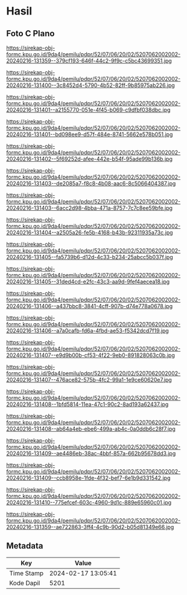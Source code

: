 # Hasil

## Foto C Plano

https://sirekap-obj-formc.kpu.go.id/9da4/pemilu/pdpr/52/07/06/20/02/5207062002002-20240216-131359--379cf193-646f-44c2-9f9c-c5bc43699351.jpg

https://sirekap-obj-formc.kpu.go.id/9da4/pemilu/pdpr/52/07/06/20/02/5207062002002-20240216-131400--3c8452d4-5790-4b52-82ff-9b85975ab226.jpg

https://sirekap-obj-formc.kpu.go.id/9da4/pemilu/pdpr/52/07/06/20/02/5207062002002-20240216-131401--a2155770-051e-4f45-b069-c9dfbf038dbc.jpg

https://sirekap-obj-formc.kpu.go.id/9da4/pemilu/pdpr/52/07/06/20/02/5207062002002-20240216-131401--bd098ee9-d57f-484e-8741-5662e578b051.jpg

https://sirekap-obj-formc.kpu.go.id/9da4/pemilu/pdpr/52/07/06/20/02/5207062002002-20240216-131402--5f69252d-afee-442e-b54f-95ade99b136b.jpg

https://sirekap-obj-formc.kpu.go.id/9da4/pemilu/pdpr/52/07/06/20/02/5207062002002-20240216-131403--de2085a7-f8c8-4b08-aac6-8c5066404387.jpg

https://sirekap-obj-formc.kpu.go.id/9da4/pemilu/pdpr/52/07/06/20/02/5207062002002-20240216-131403--6acc2d98-4bba-471a-8757-7c7c8ee59bfe.jpg

https://sirekap-obj-formc.kpu.go.id/9da4/pemilu/pdpr/52/07/06/20/02/5207062002002-20240216-131404--a2505a26-fe5b-4168-b43b-92311935a73c.jpg

https://sirekap-obj-formc.kpu.go.id/9da4/pemilu/pdpr/52/07/06/20/02/5207062002002-20240216-131405--fa5739b6-d12d-4c33-b234-25abcc5b037f.jpg

https://sirekap-obj-formc.kpu.go.id/9da4/pemilu/pdpr/52/07/06/20/02/5207062002002-20240216-131405--31ded4cd-e2fc-43c3-aa9d-9fef4aecea18.jpg

https://sirekap-obj-formc.kpu.go.id/9da4/pemilu/pdpr/52/07/06/20/02/5207062002002-20240216-131406--a437bbc8-3841-4cff-907b-d74e778a0678.jpg

https://sirekap-obj-formc.kpu.go.id/9da4/pemilu/pdpr/52/07/06/20/02/5207062002002-20240216-131406--a7a0cafb-fd6a-4fbd-ae53-f5342dcd7f19.jpg

https://sirekap-obj-formc.kpu.go.id/9da4/pemilu/pdpr/52/07/06/20/02/5207062002002-20240216-131407--e9d9b00b-cf53-4f22-9eb0-891828063c0b.jpg

https://sirekap-obj-formc.kpu.go.id/9da4/pemilu/pdpr/52/07/06/20/02/5207062002002-20240216-131407--476ace82-575b-4fc2-99a1-1e9ce60620e7.jpg

https://sirekap-obj-formc.kpu.go.id/9da4/pemilu/pdpr/52/07/06/20/02/5207062002002-20240216-131408--1bfd5814-11ea-47c1-90c2-8ad193a62437.jpg

https://sirekap-obj-formc.kpu.go.id/9da4/pemilu/pdpr/52/07/06/20/02/5207062002002-20240216-131408--ab64a4eb-ebe6-499a-ab4c-0a0ddb6c28f7.jpg

https://sirekap-obj-formc.kpu.go.id/9da4/pemilu/pdpr/52/07/06/20/02/5207062002002-20240216-131409--ae4486eb-38ac-4bbf-857a-662b95678dd3.jpg

https://sirekap-obj-formc.kpu.go.id/9da4/pemilu/pdpr/52/07/06/20/02/5207062002002-20240216-131409--ccb8958e-1fde-4f32-bef7-6e1b9d331542.jpg

https://sirekap-obj-formc.kpu.go.id/9da4/pemilu/pdpr/52/07/06/20/02/5207062002002-20240216-131410--775efcef-603c-4960-9d1c-889e65960c01.jpg

https://sirekap-obj-formc.kpu.go.id/9da4/pemilu/pdpr/52/07/06/20/02/5207062002002-20240216-131359--ae722863-3ff4-4c9b-90d2-b05d81349e66.jpg


## Metadata

| Key        | Value               |
| ---------- | ------------------- |
| Time Stamp | 2024-02-17 13:05:41 |
| Kode Dapil | 5201                |



